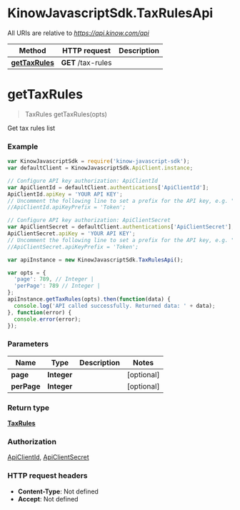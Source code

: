 # KinowJavascriptSdk.TaxRulesApi

All URIs are relative to *https://api.kinow.com/api*

Method | HTTP request | Description
------------- | ------------- | -------------
[**getTaxRules**](TaxRulesApi.md#getTaxRules) | **GET** /tax-rules | 


<a name="getTaxRules"></a>
# **getTaxRules**
> TaxRules getTaxRules(opts)



Get tax rules list

### Example
```javascript
var KinowJavascriptSdk = require('kinow-javascript-sdk');
var defaultClient = KinowJavascriptSdk.ApiClient.instance;

// Configure API key authorization: ApiClientId
var ApiClientId = defaultClient.authentications['ApiClientId'];
ApiClientId.apiKey = 'YOUR API KEY';
// Uncomment the following line to set a prefix for the API key, e.g. "Token" (defaults to null)
//ApiClientId.apiKeyPrefix = 'Token';

// Configure API key authorization: ApiClientSecret
var ApiClientSecret = defaultClient.authentications['ApiClientSecret'];
ApiClientSecret.apiKey = 'YOUR API KEY';
// Uncomment the following line to set a prefix for the API key, e.g. "Token" (defaults to null)
//ApiClientSecret.apiKeyPrefix = 'Token';

var apiInstance = new KinowJavascriptSdk.TaxRulesApi();

var opts = { 
  'page': 789, // Integer | 
  'perPage': 789 // Integer | 
};
apiInstance.getTaxRules(opts).then(function(data) {
  console.log('API called successfully. Returned data: ' + data);
}, function(error) {
  console.error(error);
});

```

### Parameters

Name | Type | Description  | Notes
------------- | ------------- | ------------- | -------------
 **page** | **Integer**|  | [optional] 
 **perPage** | **Integer**|  | [optional] 

### Return type

[**TaxRules**](TaxRules.md)

### Authorization

[ApiClientId](../README.md#ApiClientId), [ApiClientSecret](../README.md#ApiClientSecret)

### HTTP request headers

 - **Content-Type**: Not defined
 - **Accept**: Not defined

